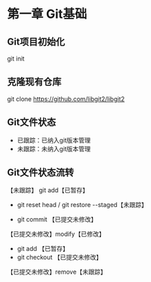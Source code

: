 # 第一章 Git基础

## Git项目初始化 

git init

## 克隆现有仓库 

git clone https://github.com/libgit2/libgit2

## Git文件状态

- 已跟踪：已纳入git版本管理
- 未跟踪：未纳入git版本管理

## Git文件状态流转

【未跟踪】 git add【已暂存】 

- git reset head / git restore --staged【未跟踪】

- git commit 【已提交未修改】

【已提交未修改】modify【已修改】

- git add 【已暂存】
- git checkout 【已提交未修改】

【已提交未修改】remove【未跟踪】
